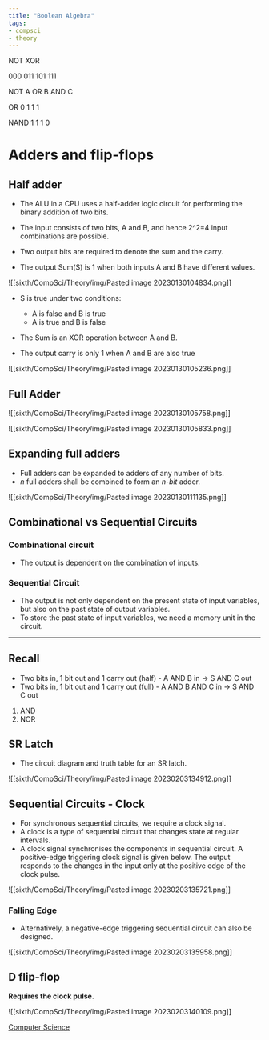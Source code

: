 ```yaml
---
title: "Boolean Algebra"
tags:
- compsci
- theory
---
```


NOT
XOR

000
011
101
111

NOT A OR B AND C

OR
0
1
1
1


NAND
1
1
1
0


# Adders and flip-flops


## Half adder

- The ALU in a CPU uses a half-adder logic circuit for performing the binary addition of two bits.
- The input consists of two bits, A and B, and hence 2^2=4 input combinations are possible.

- Two output bits are required to denote the sum and the carry.
- The output Sum(S) is 1 when both inputs A and B have different values.

![[sixth/CompSci/Theory/img/Pasted image 20230130104834.png]]

- S is true under two conditions:
	- A is false and B is true
	- A is true and B is false
- The Sum is an XOR operation between A and B.

- The output carry is only 1 when A and B are also true

![[sixth/CompSci/Theory/img/Pasted image 20230130105236.png]]

## Full Adder 

![[sixth/CompSci/Theory/img/Pasted image 20230130105758.png]]

![[sixth/CompSci/Theory/img/Pasted image 20230130105833.png]]

## Expanding full adders

- Full adders can be expanded to adders of any number of bits. 
- *n* full adders shall be combined to form an *n-bit* adder.

![[sixth/CompSci/Theory/img/Pasted image 20230130111135.png]]

## Combinational vs Sequential Circuits

### Combinational circuit

- The output is dependent on the combination of inputs.

### Sequential Circuit

- The output is not only dependent on the present state of input variables, but also on the past state of output variables.
- To store the past state of input variables, we need a memory unit in the circuit.

---

## Recall

- Two bits in, 1 bit out and 1 carry out (half) - A AND B in -> S AND C out
- Two bits in, 1 bit out and 1 carry out (full) - A AND B AND C in -> S AND C out


1) AND
2) NOR

## SR Latch

- The circuit diagram and truth table for an SR latch.

![[sixth/CompSci/Theory/img/Pasted image 20230203134912.png]]

## Sequential Circuits - Clock

- For synchronous sequential circuits, we require a clock signal.
- A clock is a type of sequential circuit that changes state at regular intervals.
- A clock signal synchronises the components in sequential circuit. A positive-edge triggering clock signal is given below. The output responds to the changes in the input only at the positive edge of the clock pulse.

![[sixth/CompSci/Theory/img/Pasted image 20230203135721.png]]

### Falling Edge

- Alternatively, a negative-edge triggering sequential circuit can also be designed.

![[sixth/CompSci/Theory/img/Pasted image 20230203135958.png]]

## D flip-flop

**Requires the clock pulse.**

![[sixth/CompSci/Theory/img/Pasted image 20230203140109.png]]


[Computer Science](/ComputerScience)